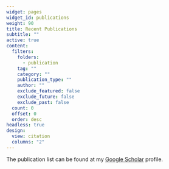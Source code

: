```yaml
---
widget: pages
widget_id: publications
weight: 90
title: Recent Publications
subtitle: ""
active: true
content:
  filters:
    folders:
      - publication
    tag: ""
    category: ""
    publication_type: ""
    author: ""
    exclude_featured: false
    exclude_future: false
    exclude_past: false
  count: 0
  offset: 0
  order: desc
headless: true
design:
  view: citation
  columns: "2"
---
```


The publication list can be found at my [Google Scholar](https://scholar.google.com/citations?user=hWKzrncAAAAJ&hl) profile. 
